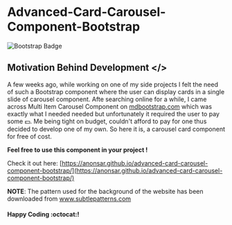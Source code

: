 # Advanced-Card-Carousel-Component-Bootstrap

![Bootstrap Badge](https://img.shields.io/badge/Bootstrap-Bootstrap%20Component-blueviolet?logo=bootstrap)

## Motivation Behind Development </>

A few weeks ago, while working on one of my side projects I felt the need of such a Bootstrap component where the user can
display cards in a single slide of carousel component. Afte searching online for a while, I came across Multi Item Carousel
Component on [mdbootstrap.com](https://mdbootstrap.com/) which was exactly what I needed needed but unfortunately it required
the user to pay some :dollar:. Me being tight on budget, couldn't afford to pay for one thus decided to develop one of my own. So here it is, a carousel card component for free of cost.

**Feel free to use this component in your project !**

Check it out here: [https://anonsar.github.io/advanced-card-carousel-component-bootstrap/](https://anonsar.github.io/advanced-card-carousel-component-bootstrap/)

**NOTE**: The pattern used for the background of the website has been downloaded from www.subtlepatterns.com 

#### Happy Coding :octocat:!

